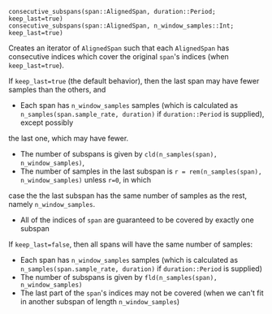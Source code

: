 ```
consecutive_subspans(span::AlignedSpan, duration::Period; keep_last=true)
consecutive_subspans(span::AlignedSpan, n_window_samples::Int; keep_last=true)
```

Creates an iterator of `AlignedSpan` such that each `AlignedSpan` has consecutive indices which cover the original `span`'s indices (when `keep_last=true`).

If `keep_last=true` (the default behavior), then the last span may have fewer samples than the others, and

  * Each span has `n_window_samples` samples (which is calculated as `n_samples(span.sample_rate, duration)` if `duration::Period` is supplied), except possibly

the last one, which may have fewer.

  * The number of subspans is given by `cld(n_samples(span), n_window_samples)`,
  * The number of samples in the last subspan is `r = rem(n_samples(span), n_window_samples)` unless `r=0`, in which

case the the last subspan has the same number of samples as the rest, namely `n_window_samples`.

  * All of the indices of `span` are guaranteed to be covered by exactly one subspan

If `keep_last=false`, then all spans will have the same number of samples:

  * Each span has `n_window_samples` samples (which is calculated as `n_samples(span.sample_rate, duration)` if `duration::Period` is supplied)
  * The number of subspans is given by `fld(n_samples(span), n_window_samples)`
  * The last part of the `span`'s indices may not be covered (when we can't fit in another subspan of length `n_window_samples`)
